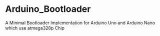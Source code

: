 # Arduino_Bootloader
A Minimal Bootloader Implementation for Arduino Uno and Arduino Nano which use atmega328p Chip
